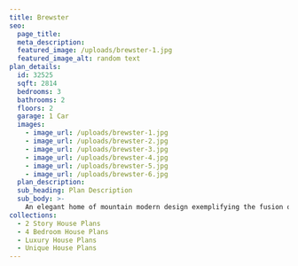 ```yaml
---
title: Brewster
seo:
  page_title:
  meta_description:
  featured_image: /uploads/brewster-1.jpg
  featured_image_alt: random text
plan_details:
  id: 32525
  sqft: 2814
  bedrooms: 3
  bathrooms: 2
  floors: 2
  garage: 1 Car
  images:
    - image_url: /uploads/brewster-1.jpg
    - image_url: /uploads/brewster-2.jpg
    - image_url: /uploads/brewster-3.jpg
    - image_url: /uploads/brewster-4.jpg
    - image_url: /uploads/brewster-5.jpg
    - image_url: /uploads/brewster-6.jpg
  plan_description:
  sub_heading: Plan Description
  sub_body: >-
    An elegant home of mountain modern design exemplifying the fusion of the clean crisp linear look of a very modern design into a mountainous environment. Soaring expanse of glass and natural reclaimed wood allows the homeowner the open living environment sought after by most of today's homebuyers. Additionally, many very private spaces are incorporated within the design for the separation of lifestyles for each person of the family's individual requirements. There is even a safe room incorporated in the home for the safety of the family. Simply stated, an amazing statement of the homeowners lifestyle and status statement.
collections:
  - 2 Story House Plans
  - 4 Bedroom House Plans
  - Luxury House Plans
  - Unique House Plans
---
```

